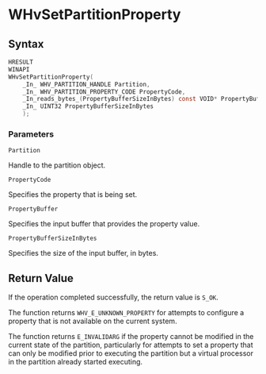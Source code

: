 # WHvSetPartitionProperty


## Syntax
```C
HRESULT
WINAPI
WHvSetPartitionProperty(
    _In_ WHV_PARTITION_HANDLE Partition,
    _In_ WHV_PARTITION_PROPERTY_CODE PropertyCode,
    _In_reads_bytes_(PropertyBufferSizeInBytes) const VOID* PropertyBuffer,
    _In_ UINT32 PropertyBufferSizeInBytes
    );
```
### Parameters

`Partition`

Handle to the partition object. 

`PropertyCode`

Specifies the property that is being set.

`PropertyBuffer`

Specifies the input buffer that provides the property value. 

`PropertyBufferSizeInBytes`

Specifies the size of the input buffer, in bytes. 

## Return Value

If the operation completed successfully, the return value is `S_OK`. 

The function returns `WHV_E_UNKNOWN_PROPERTY` for attempts to configure a property that is not available on the current system. 

The function returns `E_INVALIDARG` if the property cannot be modified in the current state of the partition, particularly for attempts to set a property that can only be modified prior to executing the partition but a virtual processor in the partition already started executing. 

